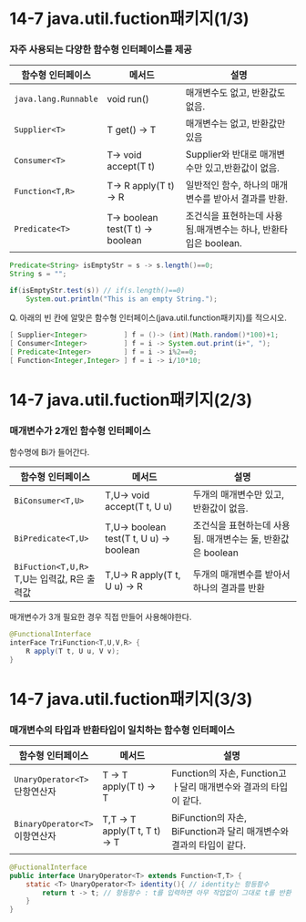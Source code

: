 # 14-7 java.util.fuction패키지(1/3)

### 자주 사용되는 다양한 함수형 인터페이스를 제공

| 함수형 인터페이스        | 메서드                           | 설명                                      |
|------------------|-------------------------------|-----------------------------------------|
| ``java.lang.Runnable`` | void run()                    | 매개변수도 없고, 반환값도 없음.                      |
| ``Supplier<T>``                            | T get() → T                    | 매개변수는 없고, 반환값만 있음                       |
| ``Consumer<T>``     | T→ void accept(T t)           | Supplier와 반대로 매개변수만 있고,반환값이 없음.         |
| ``Function<T,R>``    | T→ R apply(T t) → R           | 일반적인 함수, 하나의 매개변수를 받아서 결과를 반환.          |
| ``Predicate<T>``     | T→ boolean test(T t) → boolean | 조건식을 표현하는데 사용됨.매개변수는 하나, 반환타입은 boolean. |

```java
Predicate<String> isEmptyStr = s -> s.length()==0;
String s = "";

if(isEmptyStr.test(s)) // if(s.length()==0)
	System.out.println("This is an empty String.");
```

Q. 아래의 빈 칸에 알맞은 함수형 인터페이스(java.util.function패키지)를 적으시오.

```java
[ Supplier<Integer>         ] f = ()-> (int)(Math.random()*100)+1;
[ Consumer<Integer>         ] f = i -> System.out.print(i+", ");
[ Predicate<Integer>        ] f = i -> i%2==0;
[ Function<Integer,Integer> ] f = i -> i/10*10;
```

# 14-7 java.util.fuction패키지(2/3)

### 매개변수가 2개인 함수형 인터페이스

함수명에 Bi가 들어간다.

| 함수형 인터페이스                                | 메서드 | 설명                                    |
|------------------------------------------| --- |---------------------------------------|
| ``BiConsumer<T,U>``                      | T,U→ void accept(T t, U u) | 두개의 매개변수만 있고,반환값이 없음.                 |
| ``BiPredicate<T,U>``                     | T,U→ boolean test(T t, U u) → boolean | 조건식을 표현하는데 사용됨. 매개변수는 둘, 반환값은 boolean |
| ``BiFuction<T,U,R>``<br>T,U는 입력값, R은 출력값 | T,U→ R apply(T t, U u) → R | 두개의 매개변수를 받아서 하나의 결과를 반환              |

매개변수가 3개 필요한 경우 직접 만들어 사용해야한다.

```java
@FunctionalInterface
interFace TriFunction<T,U,V,R> {
	R apply(T t, U u, V v);
}
```

# 14-7 java.util.fuction패키지(3/3)

### 매개변수의 타입과 반환타입이 일치하는 함수형 인터페이스

| 함수형 인터페이스                      | 메서드 | 설명 |
|--------------------------------| --- | --- |
| ``UnaryOperator<T>``<br>단항연산자  | T → T apply(T t) → T | Function의 자손, Function고 ㅏ달리 매개변수와 결과의 타입이 같다. |
| ``BinaryOperator<T>``<br>이항연산자 | T,T → T apply(T t, T t) → T | BiFunction의 자손, BiFunction과 달리 매개변수와 결과의 타입이 같다. |

```java
@FuctionalInterface
public interface UnaryOperator<T> extends Function<T,T> {
	static <T> UnaryOperator<T> identity(){ // identity는 항등함수
		return t -> t; // 항등함수 : t를 입력하면 아무 작업없이 그대로 t를 반환
	}
}
```
